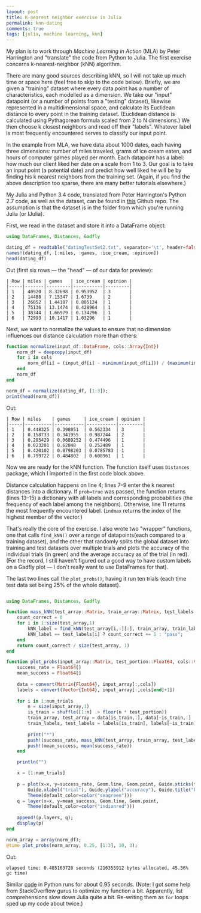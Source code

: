 ```yaml
---
layout: post
title: K-nearest neighbor exercise in Julia
permalink: knn-dating
comments: true
tags: [julia, machine learning, knn]
---
```


My plan is to work through *Machine Learning in Action* (MLA) by Peter Harrington and "translate" the code from Python to Julia. The first exercise concerns k-nearest-neighbor (kNN) algorithm.

<!-- more -->

There are many good sources describing kNN, so I will not take up much time or space here (feel free to skip to the code below). Briefly, we are given a "training" dataset where every data point has a number of characteristics, each modelled as a dimension. We take our "input" datapoint (or a number of points from a "testing" dataset), likewise represented in a multidimensional space, and calculate its Euclidean distance to every point in the training dataset. (Euclidean distance is calculated using Pythagorean formula scaled from 2 to N dimensions.) We then choose k closest neighbors and read off their "labels". Whatever label is most frequently encountered serves to classify our input point.

In the example from MLA, we have data about 1000 dates, each having three dimensions: number of miles traveled, grams of ice cream eaten, and hours of computer games played per month. Each datapoint has a label: how much our client liked her date on a scale from 1 to 3. Our goal is to take an input point (a potential date) and predict how well liked he will be by finding his k nearest neighbors from the training set. (Again, if you find the above description too sparse, there are many better tutorials elsewhere.)

My Julia and Python 3.4 code, translated from Peter Harrington's Python 2.7 code, as well as the dataset, can be found in [this](https://github.com/aflyax/Julia/tree/master/machine_learning_in_action/ch%202) Github repo. The assumption is that the dataset is in the folder from which you're running Julia (or IJulia).

First, we read in the dataset and store it into a DataFrame object:

```julia
using DataFrames, Distances, Gadfly

dating_df = readtable("datingTestSet2.txt", separator='\t', header=false);
names!(dating_df, [:miles, :games, :ice_cream, :opinion])
head(dating_df)
```

Out (first six rows — the "head" — of our data for preview):

```
| Row | miles | games   | ice_cream | opinion |
|-----|-------|---------|-----------|---------|
| 1   | 40920 | 8.32698 | 0.953952  | 3       |
| 2   | 14488 | 7.15347 | 1.6739    | 2       |
| 3   | 26052 | 1.44187 | 0.805124  | 1       |
| 4   | 75136 | 13.1474 | 0.428964  | 1       |
| 5   | 38344 | 1.66979 | 0.134296  | 1       |
| 6   | 72993 | 10.1417 | 1.03296   | 1       |
```

Next, we want to normalize the values to ensure that no dimension influences our distance calculation more than others:

```julia
function normalize(input_df::DataFrame, cols::Array{Int})
    norm_df = deepcopy(input_df)
    for i in cols
        norm_df[i] = (input_df[i] - minimum(input_df[i])) / (maximum(input_df[i]) - minimum(input_df[i]))
    end
    norm_df
end

norm_df = normalize(dating_df, [1:3]);
print(head(norm_df))
```

Out:

```
| Row | miles    | games     | ice_cream | opinion |
|-----|----------|-----------|-----------|---------|
| 1   | 0.448325 | 0.398051  | 0.562334  | 3       |
| 2   | 0.158733 | 0.341955  | 0.987244  | 2       |
| 3   | 0.285429 | 0.0689252 | 0.474496  | 1       |
| 4   | 0.823201 | 0.62848   | 0.252489  | 1       |
| 5   | 0.420102 | 0.0798203 | 0.0785783 | 1       |
| 6   | 0.799722 | 0.484802  | 0.608961  | 1       |
```

Now we are ready for the kNN function. The function itself uses `Distances` package, which I imported in the first code block above.

<code data-gist-id="abcbea50f614c8479bc7" data-gist-hide-footer="true"></code>

Distance calculation happens on line 4; lines 7–9 enter the k nearest distances into a dictionary. If `prob=true` was passed, the function returns (lines 13–15) a dictionary with all labels and corresponding probabilities (the frequency of each label among the neighbors). Otherwise, line 11 returns the most frequently encountered label. (`indmax` returns the index of the highest member of the vector.)

That's really the core of the exercise. I also wrote two "wrapper" functions, one that calls `find_kNN()` over a range of datapoints(each compared to a training dataset), and the other that randomly splits the global dataset into training and test datasets over multiple trials and plots the accuracy of the individual trials (in green) and the average accuracy as of the trial (in red). (For the record, I still haven't figured out a good way to have custom labels on a Gadfly plot — I don't really want to use DataFrames for that).

The last two lines call the `plot_probs()`, having it run ten trials (each time test data set being 25% of the whole dataset).

```julia

using DataFrames, Distances, Gadfly

function mass_kNN(test_array::Matrix, train_array::Matrix, test_labels::Vector, train_labels::Vector, k::Int64)
    count_correct = 0
    for i in 1:size(test_array,1)
        kNN_label = find_kNN(test_array[i,:][:], train_array, train_labels, k = k)
        kNN_label == test_labels[i] ? count_correct += 1 : "pass";
    end    
    return count_correct / size(test_array, 1)
end

function plot_probs(input_array::Matrix, test_portion::Float64, cols::Vector, num_trials::Int64, k::Int64)
    success_rate = Float64[]
    mean_success = Float64[]
    
    data = convert(Matrix{Float64}, input_array[:,cols])
    labels = convert(Vector{Int64}, input_array[:,cols[end]+1])
    
    for i in 1:num_trials
        n = size(input_array,1)
        is_train = shuffle([1:n] .> floor(n * test_portion))
        train_array, test_array = data[is_train,:], data[~is_train,:]
        train_labels, test_labels = labels[is_train], labels[~is_train]
        
        print("*")
        push!(success_rate, mass_kNN(test_array, train_array, test_labels, train_labels, k))
        push!(mean_success, mean(success_rate))
    end

    println("")

    x = [1:num_trials]
    
    p = plot(x=x, y=success_rate, Geom.line, Geom.point, Guide.xticks(ticks=x),
        Guide.xlabel("trial"), Guide.ylabel("accuracy"), Guide.title("kNN runs"), 
        Theme(default_color=color("seagreen")))
    q = layer(x=x, y=mean_success, Geom.line, Geom.point,
        Theme(default_color=color("indianred")))
    
    append!(p.layers, q);
    display(p)
end

norm_array = array(norm_df);
@time plot_probs(norm_array, 0.25, [1:3], 10, 3);
```

Out:

`elapsed time: 0.485163728 seconds (216355912 bytes allocated, 45.36% gc time)`
<object type="image/svg+xml" data="\images\kNN.svg"></object>

Similar [code](http://nbviewer.ipython.org/github/aflyax/Julia/blob/master/machine_learning_in_action/ch%202/dating_kNN_py.ipynb) in Python runs for about 0.95 seconds. (Note: I got some help from StackOverflow gurus to optimize my function a bit. Apparently, list comprehensions slow down Julia quite a bit. Re-writing them as `for` loops sped up my code about twice.)